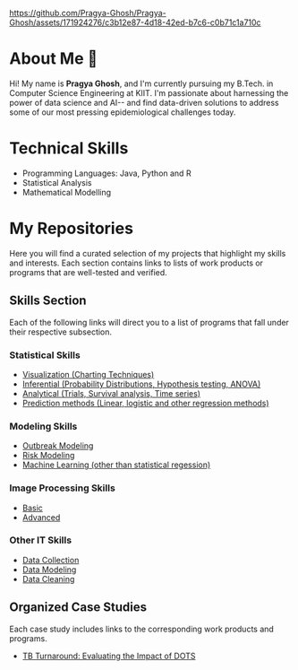 https://github.com/Pragya-Ghosh/Pragya-Ghosh/assets/171924276/c3b12e87-4d18-42ed-b7c6-c0b71c1a710c

# About Me 👋
Hi! My name is **Pragya Ghosh**, and I'm currently pursuing my B.Tech. in Computer Science Engineering at KIIT. I'm passionate about harnessing the power of data science and AI-- and find data-driven solutions to address some of our most pressing epidemiological challenges today.

# Technical Skills
- Programming Languages: Java, Python and R
- Statistical Analysis
- Mathematical Modelling

# My Repositories
Here you will find a curated selection of my projects that highlight my skills and interests. Each section contains links to lists of work products or programs that are well-tested and verified.

## Skills Section 
Each of the following links will direct you to a list of programs that fall under their respective subsection.

### Statistical Skills
- [Visualization (Charting Techniques)](https://github.com/Pragya-Ghosh/Visuals-List)
- [Inferential (Probability Distributions, Hypothesis testing, ANOVA)](#) 
- [Analytical (Trials, Survival analysis, Time series)](#)
- [Prediction methods (Linear, logistic and other regression methods)](#)
    
### Modeling Skills
- [Outbreak Modeling](#)
- [Risk Modeling](#)
- [Machine Learning (other than statistical regession)](#)
    
### Image Processing Skills
- [Basic](#)
- [Advanced](#)
    
### Other IT Skills
- [Data Collection](#)
- [Data Modeling](#)
- [Data Cleaning](#)


## Organized Case Studies
Each case study includes links to the corresponding work products and programs.

- [TB Turnaround: Evaluating the Impact of DOTS](#) 
